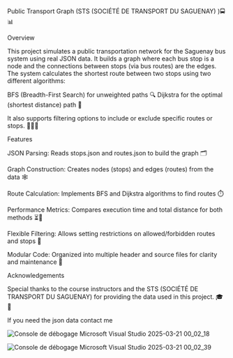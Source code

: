 Public Transport Graph (STS (SOCIÉTÉ DE TRANSPORT DU SAGUENAY) )🚍📊

Overview

This project simulates a public transportation network for the Saguenay bus system using real JSON data. It builds a graph where each bus stop is a node and the connections between stops (via bus routes) are the edges. The system calculates the shortest route between two stops using two different algorithms:

BFS (Breadth-First Search) for unweighted paths 🔍
Dijkstra for the optimal (shortest distance) path 🚀

It also supports filtering options to include or exclude specific routes or stops. 🚦❌✅

Features

JSON Parsing: Reads stops.json and routes.json to build the graph 🗂️

Graph Construction: Creates nodes (stops) and edges (routes) from the data 🕸️

Route Calculation: Implements BFS and Dijkstra algorithms to find routes ⏱️

Performance Metrics: Compares execution time and total distance for both methods ⏳📏

Flexible Filtering: Allows setting restrictions on allowed/forbidden routes and stops 🚏

Modular Code: Organized into multiple header and source files for clarity and maintenance 📂

Acknowledgements

Special thanks to the course instructors and the STS (SOCIÉTÉ DE TRANSPORT DU SAGUENAY) for providing the data used in this project. 🎓🙏

If you need the json data contact me


![Console de débogage Microsoft Visual Studio 2025-03-21 00_02_18](https://github.com/user-attachments/assets/1cb007fb-cc87-440a-b5be-ca0fe64cbbd4)

![Console de débogage Microsoft Visual Studio 2025-03-21 00_02_39](https://github.com/user-attachments/assets/0bae8ab9-77c9-417d-ad58-aabcdddd88c6)
